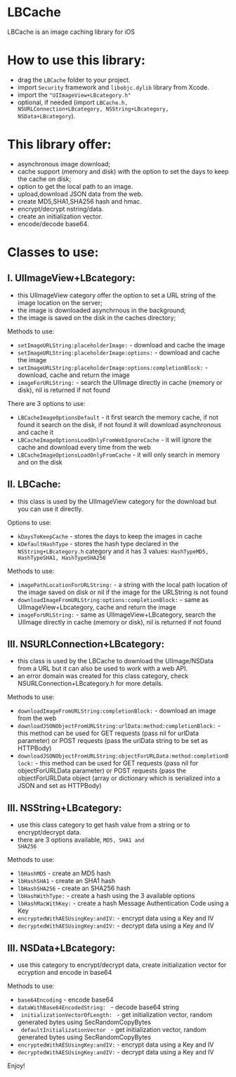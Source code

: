 LBCache
=======
 
LBCache is an image caching library for iOS
 
 
How to use this library:
=======
- drag the <code>LBCache</code> folder to your project.
- import <code>Security</code> framework and <code>libobjc.dylib</code> library from Xcode.
- import the <code>"UIImageView+LBcategory.h"</code>
- optional, if needed (import <code>LBCache.h, NSURLConnection+LBcategory, NSString+LBcategory, NSData+LBcategory</code>).


This library offer:
=======
- asynchronous image download;
- cache support (memory and disk) with the option to set the days to keep the cache on disk;
- option to get the local path to an image.
- upload,download JSON data from the web.
- create MD5,SHA1,SHA256 hash and hmac.
- encrypt/decrypt nstring/data.
- create an initialization vector.
- encode/decode base64.
 
 
Classes to use:
======= 
I. UIImageView+LBcategory:
-------
- this UIImageView category offer the option to set a URL string of the image location on the server;
- the image is downloaded asynchrnous in the background;
- the image is saved on the disk in the caches directory;

Methods to use:
- <code>setImageURLString:placeholderImage:</code> - download and cache the image
- <code>setImageURLString:placeholderImage:options:</code> - download and cache the image
- <code>setImageURLString:placeholderImage:options:completionBlock:</code> - download, cache and return the image
- <code>imageForURLString:</code> - search the UIImage directly in cache (memory or disk), nil is returned if not found


There are 3 options to use:
- <code>LBCacheImageOptionsDefault</code> - it first search the memory cache, if not found it search on the disk, if not found it will download asynchronous and cache it
- <code>LBCacheImageOptionsLoadOnlyFromWebIgnoreCache</code> - it will ignore the cache and download every time from the web
- <code>LBCacheImageOptionsLoadOnlyFromCache</code> - it will only search in memory and on the disk



II. LBCache:
-------
- this class is used by the UIImageView category for the download but you can use it directly.

Options to use:
- <code>kDaysToKeepCache</code> - stores the days to keep the images in cache
- <code>kDefaultHashType</code> - stores the hash type declared in the <code>NSString+LBcategory.h</code> category and it has 3 values: <code>HashTypeMD5, HashTypeSHA1, HashTypeSHA256</code>
 
Methods to use:
- <code>imagePathLocationForURLString:</code> - a string with the local path location of the image saved on disk or nil if the image for the URLString is not found
- <code>downloadImageFromURLString:options:completionBlock:</code> - same as UIImageView+Lbcategory, cache and return the image
- <code>imageForURLString:</code> - same as UIImageView+LBcategory, search the UIImage directly in cache (memory or disk), nil is returned if not found

 
III. NSURLConnection+LBcategory:
-------
- this class is used by the LBCache to download the UIImage/NSData from a URL but it can also be used to work with a web API.
- an error domain was created for this class category, check NSURLConnection+LBcategory.h for more details.
 
Methods to use:
- <code>downloadImageFromURLString:completionBlock:</code> - download an image from the web
- <code>downloadJSONObjectFromURLString:urlData:method:completionBlock:</code> - this method can be used for GET requests (pass nil for urlData parameter) or POST requests (pass the urlData string to be set as HTTPBody)
- <code>downloadJSONObjectFromURLString:objectForURLData:method:completionBlock:</code> - this method can be used for GET requests (pass nil for objectForURLData parameter) or POST requests (pass the objectForURLData object (array or dictionary which is serialized into a JSON and set as HTTPBody)

 
III. NSString+LBcategory:
-------
- use this class category to get hash value from a string or to encrypt/decrypt data.
- there are 3 options available, <code>MD5, SHA1 and SHA256</code>

Methods to use:
- <code>lbHashMD5</code> - create an MD5 hash
- <code>lbHashSHA1</code> - create an SHA1 hash
- <code>lbHashSHA256</code> - create an SHA256 hash
- <code>lbHashWithType:</code> - create a hash using the 3 available options
- <code>lbHashMacWithKey:</code> - create a hash Message Authentication Code using a Key
- <code>encryptedWithAESUsingKey:andIV:</code> - encrypt data using a Key and IV
- <code>decryptedWithAESUsingKey:andIV:</code> - decrypt data using a Key and IV

 
III. NSData+LBcategory:
-------
- use this category to encrypt/decrypt data, create initialization vector for ecryption and encode in base64

Methods to use:
- <code>base64Encoding</code> - encode base64
- <code>dataWithBase64EncodedString: </code> - decode base64 string
- <code> initializationVectorOfLength: </code> - get initialization vector, random generated bytes using SecRandomCopyBytes
- <code> defaultInitializationVector </code> - get initialization vector, random generated bytes using SecRandomCopyBytes
- <code>encryptedWithAESUsingKey:andIV:</code> - encrypt data using a Key and IV
- <code>decryptedWithAESUsingKey:andIV:</code> - decrypt data using a Key and IV
 

Enjoy!
